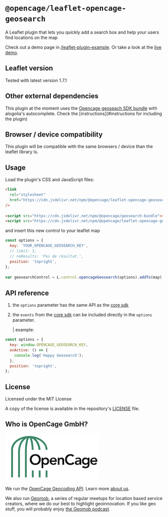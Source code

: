 # `@opencage/leaflet-opencage-geosearch`

<p>A Leaflet plugin that lets you quickly add a search box and help your users find locations on the map</p>

Check out a demo page in [/leaflet-plugin-example](https://github.com/OpenCageData/geosearch/tree/master/examples/leaflet-plugin-example). Or take a look at the [live demo](https://codepen.io/opencage/full/podemjq).

## Leaflet version

Tested with latest version 1.7.1

## Other external dependencies

This plugin at the moment uses the [Opencage geoseach SDK bundle]() with alogolia's autocomplete. Check the [instructions](#instructions for including the plugin)

## Browser / device compatibility

This plugin will be compatible with the same browsers / device than the leaflet library is.

## Usage

Load the plugin's CSS and JavaScript files:

```html
<link
  rel="stylesheet"
  href="https://cdn.jsdelivr.net/npm/@opencage/leaflet-opencage-geosearch/leaflet-opencage-geosearch.css"
/>

<script src="https://cdn.jsdelivr.net/npm/@opencage/geosearch-bundle"></script>
<script src="https://cdn.jsdelivr.net/npm/@opencage/leaflet-opencage-geosearch"></script>
```

and insert this new control to your leaflet map

```js
const options = {
  key: 'YOUR_OPENCAGE_GEOSEARCH_KEY',
  // limit: 3,
  // noResults: 'Pas de résultat.',
  position: 'topright',
};

var geosearchControl = L.control.opencageGeosearch(options).addTo(map);
```

## API reference

1. the `options` parameter has the same API as the [core sdk](https://github.com/OpenCageData/geosearch)

2. the `events` from the [core sdk](https://github.com/OpenCageData/geosearch) can be included directly in the `options` parameter.

   | example:

```js
const options = {
  key: window.OPENCAGE_GEOSEARCH_KEY,
  onActive: () => {
    console.log('Happy Geosearch');
  },
  position: 'topright',
};
```

## License

Licensed under the MIT License

A copy of the license is available in the repository's [LICENSE](LICENSE) file.

## Who is OpenCage GmbH?

[![OpenCage Logo](/resources/opencage_logo_300_150.png)](https://opencagedata.com)

We run the [OpenCage Geocoding API](https://opencagedata.com/api). Learn more [about us](https://opencagedata.com/about).

We also run [Geomob](https://thegeomob.com), a series of regular meetups for location based service creators, where we do our best to highlight geoinnovation. If you like geo stuff, you will probably enjoy [the Geomob podcast](https://thegeomob.com/podcast/).
